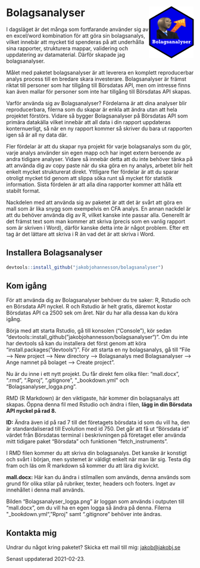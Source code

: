 
# Bolagsanalyser <img src="man/figures/jakobjohannesson.png" align="right" width="120"/>

I dagsläget är det många som fortfarande använder sig av en excel/word
kombination för att göra sin bolagsanalys, vilket innebär att mycket tid
spenderas på att underhålla sina rapporter, strukturera mappar,
validering och uppdatering av datamaterial. Därför skapade jag
bolagsanalyser.

Målet med paketet bolagsanalyser är att leverera en komplett
reproducerbar analys process till en bredare skara investerare.
Bolagsanalyser är främst riktat till personer som har tillgång till
Börsdatas API, men om intresse finns kan även mallar för personer som
inte har tillgång till Börsdatas API skapas.

Varför använda sig av Bolagsanalyser? Fördelarna är att dina analyser
blir reproducerbara, filerna som du skapar är enkla att ändra utan att
hela projektet förstörs. Vidare så bygger Bolagsanalyser på Börsdatas
API som primära datakälla vilket innebär att all data i din rapport
uppdateras konternuerligt, så när en ny rapport kommer så skriver du
bara ut rapporten igen så är all ny data där.

Fler fördelar är att du skapar nya projekt för varje bolagsanalys som du
gör, varje analys använder sin egen mapp och har inget extern beroende
av andra tidigare analyser. Vidare så innebär detta att du inte behöver
tänka på att använda dig av copy paste när du ska göra en ny analys,
arbetet blir helt enkelt mycket strukturerat direkt. Yttligare fler
fördelar är att du sparar otroligt mycket tid genom att slippa söka runt
så mycket för statistik information. Sista fördelen är att alla dina
rapporter kommer att hålla ett stabilt format.

Nackdelen med att använda sig av paketet är att det är svårt att göra en
mall som är lika snygg som exempelvis en CFA analys. En annan nackdel är
att du behöver använda dig av R, vilket kanske inte passar alla.
Generellt är det främst text som man kommer att skriva (precis som en
vanlig rapport som är skriven i Word), därför kanske detta inte är något
problem. Efter ett tag är det lättare att skriva i R än vad det är att
skriva i Word.

## Installera Bolagsanalyser

``` r
devtools::install_github("jakobjohannesson/bolagsanalyser")
```

## Kom igång

För att använda dig av Bolagsanalyser behöver du tre saker: R, Rstudio
och en Börsdata API nyckel. R och Rstudio är helt gratis, däremot kostar
Börsdatas API ca 2500 sek om året. När du har alla dessa kan du köra
igång.

Börja med att starta Rstudio, gå till konsolen (“Console”), kör sedan
“devtools::install\_github(”jakobjohannesson/bolagsanalyser“)”. Om du
inte har devtools så kan du installera det först genom att köra
“install.packages(”devtools“)”. För att starta en ny bolagsanalys, gå
till “File –&gt; New project –&gt; New directory –&gt; Bolagsanalys med
Bolagsanalyser –&gt; Ange namnet på bolaget –&gt; Create project”.

Nu är du inne i ett nytt projekt. Du får direkt fem olika filer:
“mall.docx”, “.rmd”, “.Rproj”, “.gitignore”, "\_bookdown.yml" och
“Bolagsanalyser\_logga.png”.

RMD (R Markdown) är den viktigaste, här kommer din bolagsanalys att
skapas. Öppna denna fil med Rstudio och ändra i filen, **lägg in din
Börsdata API nyckel på rad 8.**

**ID:** Ändra även id på rad 7 till det företagets börsdata id som du
vill ha, den är standardaliserad till Evolution med id 750. Det går att
få ut “Börsdata id” värdet från Börsdatas terminal i beskrivningen på
företaget eller använda mitt tidigare paket “Börsdata” och funktionen
“fetch\_instruments”.

I RMD filen kommer du att skriva din bolagsanalys. Det kanske är
konstigt och svårt i början, men systemet är väldigt enkelt när man lär
sig. Testa dig fram och läs om R markdown så kommer du att lära dig
kvickt.

**mall.docx:** Här kan du ändra i stilmallen som används, denna används
som grund för olika stilar på rubriker, texter, headers och footers.
Inget av innehållet i denna mall används.

Bilden “Bolagsanalyser\_logga.png” är loggan som används i outputen till
“mall.docx”, om du vill ha en egen logga så ändra på denna. Filerna
"\_bookdown.yml“,”Rproj" samt “.gitignore” behöver inte ändras.

## Kontakta mig

Undrar du något kring paketet? Skicka ett mail till mig:
<jakob@jakobj.se>

Senast uppdaterad 2021-02-23.
